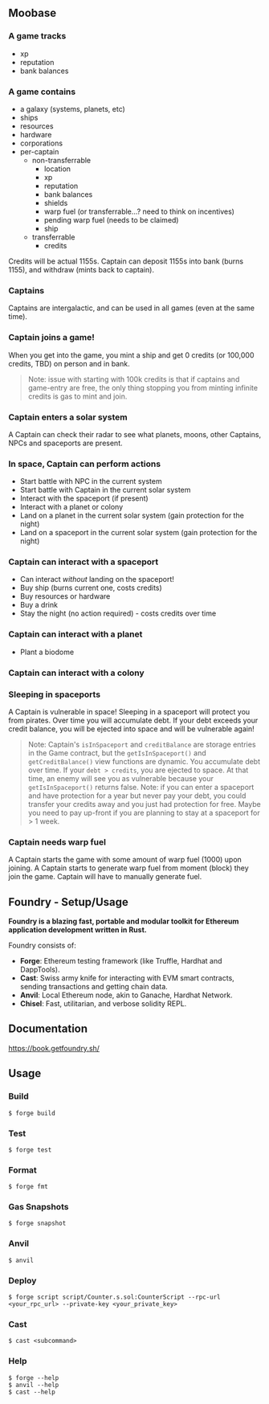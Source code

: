 ## Moobase

### A game tracks
- xp
- reputation
- bank balances

### A game contains
- a galaxy (systems, planets, etc)
- ships
- resources
- hardware
- corporations
- per-captain
    - non-transferrable
        - location
        - xp
        - reputation
        - bank balances
        - shields
        - warp fuel (or transferrable...? need to think on incentives)
        - pending warp fuel (needs to be claimed)
        - ship
    - transferrable
        - credits

Credits will be actual 1155s. Captain can deposit 1155s into bank (burns 1155), and withdraw (mints back to captain).

### Captains
Captains are intergalactic, and can be used in all games (even at the same time).

### Captain joins a game!
When you get into the game, you mint a ship and get 0 credits (or 100,000 credits, TBD) on person and in bank.

> Note: issue with starting with 100k credits is that if captains and game-entry are free, the only thing stopping you from minting infinite credits is gas to mint and join.

### Captain enters a solar system
A Captain can check their radar to see what planets, moons, other Captains, NPCs and spaceports are present.

### In space, Captain can perform actions
- Start battle with NPC in the current system
- Start battle with Captain in the current solar system
- Interact with the spaceport (if present)
- Interact with a planet or colony
- Land on a planet in the current solar system (gain protection for the night)
- Land on a spaceport in the current solar system (gain protection for the night)

### Captain can interact with a spaceport
- Can interact _without_ landing on the spaceport!
- Buy ship (burns current one, costs credits)
- Buy resources or hardware
- Buy a drink
- Stay the night (no action required) - costs credits over time

### Captain can interact with a planet
- Plant a biodome

### Captain can interact with a colony

### Sleeping in spaceports
A Captain is vulnerable in space! Sleeping in a spaceport will protect you from pirates. Over time you will accumulate debt. If your debt exceeds your credit balance, you will be ejected into space and will be vulnerable again!
> Note: Captain's `isInSpaceport` and `creditBalance` are storage entries in the Game contract, but the `getIsInSpaceport()` and `getCreditBalance()` view functions are dynamic. You accumulate debt over time. If your `debt > credits`, you are ejected to space. At that time, an enemy will see you as vulnerable because your `getIsInSpaceport()` returns false.
> Note: if you can enter a spaceport and have protection for a year but never pay your debt, you could transfer your credits away and you just had protection for free. Maybe you need to pay up-front if you are planning to stay at a spaceport for > 1 week.

### Captain needs warp fuel
A Captain starts the game with some amount of warp fuel (1000) upon joining.
A Captain starts to generate warp fuel from moment (block) they join the game. Captain will have to manually generate fuel.

## Foundry - Setup/Usage

**Foundry is a blazing fast, portable and modular toolkit for Ethereum application development written in Rust.**

Foundry consists of:

-   **Forge**: Ethereum testing framework (like Truffle, Hardhat and DappTools).
-   **Cast**: Swiss army knife for interacting with EVM smart contracts, sending transactions and getting chain data.
-   **Anvil**: Local Ethereum node, akin to Ganache, Hardhat Network.
-   **Chisel**: Fast, utilitarian, and verbose solidity REPL.

## Documentation

https://book.getfoundry.sh/

## Usage

### Build

```shell
$ forge build
```

### Test

```shell
$ forge test
```

### Format

```shell
$ forge fmt
```

### Gas Snapshots

```shell
$ forge snapshot
```

### Anvil

```shell
$ anvil
```

### Deploy

```shell
$ forge script script/Counter.s.sol:CounterScript --rpc-url <your_rpc_url> --private-key <your_private_key>
```

### Cast

```shell
$ cast <subcommand>
```

### Help

```shell
$ forge --help
$ anvil --help
$ cast --help
```
